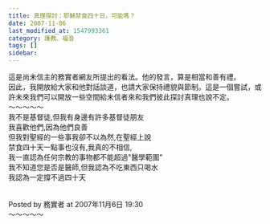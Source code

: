 ```yaml
---
title: 真理探討：耶穌禁食四十日，可能嗎？
date: 2007-11-06
last_modified_at: 1547993361
category: 護教、福音
tags: []
sidebar: 
---
```


<p>這是尚未信主的務實者網友所提出的看法。他的發言，算是相當和善有禮。<br/>因此，我開放給大家和他對話談道，也請大家保持禮貌與節制。這是一個嘗試，或許未來我們可以開放一些空間給未信者來和我們彼此探討真理也說不定。<br/><!--more-->～～～～～<br/>我不是基督徒,但我有身邊有許多基督徒朋友 <br/>我喜歡他們,因為他們良善 <br/>但我對聖經的一些事我卻不以為然,在聖經上說 <br/>禁食四十天一點事也沒有,我真的不相信, <br/>我一直認為任何宗教的事物都不能超過"醫學範圍" <br/>我不知道您是否是醫師,但我認為不吃東西只喝水<br/>我認為一定撐不過四十天<br/><br/><br/>Posted by 務實者 at 2007年11月6日 19:30 <br/>～～～～～<br/><br/></p><p> </p><br/><br/>
